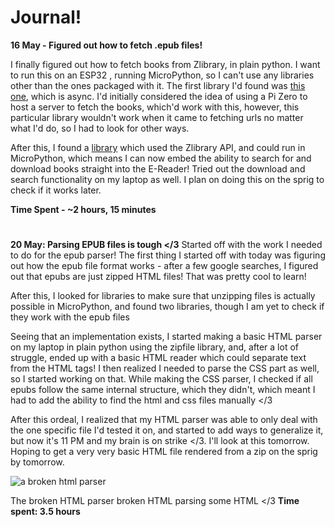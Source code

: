 # Journal!
**16 May - Figured out how to fetch .epub files!**

I finally figured out how to fetch books from Zlibrary, in plain python. I want to run this on an ESP32 , running MicroPython, so I can't use any libraries other than the ones packaged with it. The first library I'd found was [this one](https://github.com/sertraline/zlibrary), which is async. I'd initially considered the idea of using a Pi Zero to host a server to fetch the books, which'd work with this, however, this particular library wouldn't work when it came to fetching urls no matter what I'd do, so I had to look for other ways.

After this, I found a [library](https://github.com/bipinkrish/Zlibrary-API) which used the Zlibrary API, and could run in MicroPython, which means I can now embed the ability to search for and download books straight into the E-Reader! Tried out the download and search functionality on my laptop as well. I plan on doing this on the sprig to check if it works later.

**Time Spent - ~2 hours, 15 minutes**
#
**20 May: Parsing EPUB files is tough </3** 
Started off with the work I needed to do for the epub parser! The first thing I started off with today was figuring out how the epub file format works - after a few google searches, I figured out that epubs are just zipped HTML files! That was pretty cool to learn!

After this, I looked for libraries to make sure that unzipping files is actually possible in MicroPython, and found two libraries, though I am yet to check if they work with the epub files

Seeing that an implementation exists, I started making a basic HTML parser on my laptop in plain python using the zipfile library, and, after a lot of struggle, ended up with a basic HTML reader which could separate text from the HTML tags! I then realized I needed to parse the CSS part as well, so I started working on that. While making the CSS parser, I checked if all epubs follow the same internal structure, which they didn't, which meant I had to add the ability to find the html and css files manually </3

After this ordeal, I realized that my HTML parser was able to only deal with the one specific file I'd tested it on, and started to add ways to generalize it, but now it's 11 PM and my brain is on strike </3. I'll look at this tomorrow. Hoping to get a very very basic HTML file rendered from a zip on the sprig by tomorrow. 

![a broken html parser](https://hc-cdn.hel1.your-objectstorage.com/s/v3/6fae25f4e452a0b4bf9ced82d558b286988bf749_image.png)

The broken HTML parser broken HTML parsing some HTML </3
**Time spent: 3.5 hours** 
